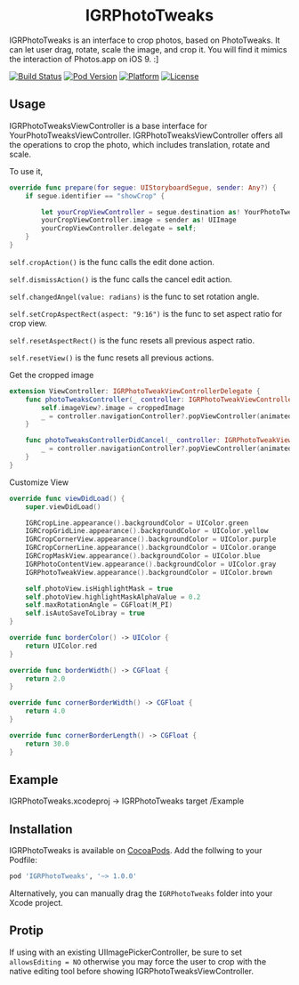<h1 align="center">IGRPhotoTweaks</h1>

IGRPhotoTweaks is an interface to crop photos, based on PhotoTweaks. It can let user drag, rotate, scale the image, and crop it. You will find it mimics the interaction of Photos.app on iOS 9. :]

[![Build Status](https://travis-ci.org/IGRSoft/IGRPhotoTweaks.svg)](https://travis-ci.org/IGRSoft/IGRPhotoTweaks)
[![Pod Version](http://img.shields.io/cocoapods/v/IGRPhotoTweaks.svg?style=flat)](http://cocoapods.org/?q=IGRPhotoTweaks)
[![Platform](http://img.shields.io/cocoapods/p/IGRPhotoTweaks.svg?style=flat)](http://cocoapods.org/?q=IGRPhotoTweaks)
[![License](http://img.shields.io/cocoapods/l/IGRPhotoTweaks.svg?style=flat)](https://github.com/IGRSoft/IGRPhotoTweaks/blob/master/LICENSE)

## Usage

IGRPhotoTweaksViewController is a base interface for YourPhotoTweaksViewController.
IGRPhotoTweaksViewController offers all the operations to crop the photo, which includes translation, rotate and scale.

To use it,

```swift
override func prepare(for segue: UIStoryboardSegue, sender: Any?) {
    if segue.identifier == "showCrop" {

        let yourCropViewController = segue.destination as! YourPhotoTweaksViewController
        yourCropViewController.image = sender as! UIImage
        yourCropViewController.delegate = self;
    }
}
```

```self.cropAction()``` is the func calls the edit done action.

```self.dismissAction()``` is the func calls the cancel edit action.

```self.changedAngel(value: radians)``` is the func to set rotation angle.

```self.setCropAspectRect(aspect: "9:16")``` is the func to set aspect ratio for crop view.

```self.resetAspectRect()``` is the func resets all previous aspect ratio.

```self.resetView()``` is the func resets all previous actions.

Get the cropped image
```swift
extension ViewController: IGRPhotoTweakViewControllerDelegate {
    func photoTweaksController(_ controller: IGRPhotoTweakViewController, didFinishWithCroppedImage croppedImage: UIImage) {
        self.imageView?.image = croppedImage
        _ = controller.navigationController?.popViewController(animated: true)
    }

    func photoTweaksControllerDidCancel(_ controller: IGRPhotoTweakViewController) {
        _ = controller.navigationController?.popViewController(animated: true)
    }
}
```

Customize View
```swift
override func viewDidLoad() {
    super.viewDidLoad()

    IGRCropLine.appearance().backgroundColor = UIColor.green
    IGRCropGridLine.appearance().backgroundColor = UIColor.yellow
    IGRCropCornerView.appearance().backgroundColor = UIColor.purple
    IGRCropCornerLine.appearance().backgroundColor = UIColor.orange
    IGRCropMaskView.appearance().backgroundColor = UIColor.blue
    IGRPhotoContentView.appearance().backgroundColor = UIColor.gray
    IGRPhotoTweakView.appearance().backgroundColor = UIColor.brown

    self.photoView.isHighlightMask = true
    self.photoView.highlightMaskAlphaValue = 0.2
    self.maxRotationAngle = CGFloat(M_PI)
    self.isAutoSaveToLibray = true
}

override func borderColor() -> UIColor {
    return UIColor.red
}

override func borderWidth() -> CGFloat {
    return 2.0
}

override func cornerBorderWidth() -> CGFloat {
    return 4.0
}

override func cornerBorderLength() -> CGFloat {
    return 30.0
}

```

## Example
IGRPhotoTweaks.xcodeproj -> IGRPhotoTweaks target
/Example

## Installation
IGRPhotoTweaks is available on [CocoaPods](http://cocoapods.org). Add the follwing to your Podfile:
```ruby
pod 'IGRPhotoTweaks', '~> 1.0.0'
```
Alternatively, you can manually drag the ```IGRPhotoTweaks``` folder into your Xcode project.

## Protip
If using with an existing UIImagePickerController, be sure to set ```allowsEditing = NO``` otherwise you may force the user to crop with the native editing tool before showing IGRPhotoTweaksViewController.
